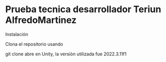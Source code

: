 # Prueba tecnica desarrollador Teriun AlfredoMartinez

Instalación

Clona el repositorio usando 

git clone
abre en Unity, la versiòn utilizada fue 2022.3.11f1

